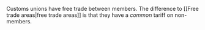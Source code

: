 Customs unions have free trade between members.
The difference to [[Free trade areas|free trade areas]] is that they have a _common_ tariff on non-members.